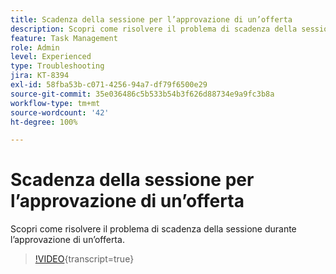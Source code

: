 ```yaml
---
title: Scadenza della sessione per l’approvazione di un’offerta
description: Scopri come risolvere il problema di scadenza della sessione durante l’approvazione di un’offerta.
feature: Task Management
role: Admin
level: Experienced
type: Troubleshooting
jira: KT-8394
exl-id: 58fba53b-c071-4256-94a7-df79f6500e29
source-git-commit: 35e036486c5b533b54b3f626d88734e9a9fc3b8a
workflow-type: tm+mt
source-wordcount: '42'
ht-degree: 100%

---
```


# Scadenza della sessione per l’approvazione di un’offerta

Scopri come risolvere il problema di scadenza della sessione durante l’approvazione di un’offerta.

>[!VIDEO](https://video.tv.adobe.com/v/335898?quality=12&learn=on){transcript=true}
